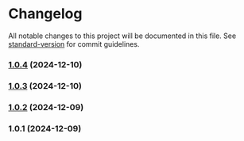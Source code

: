 # Changelog

All notable changes to this project will be documented in this file. See [standard-version](https://github.com/conventional-changelog/standard-version) for commit guidelines.

### [1.0.4](https://github.com/similie/ellipsies/compare/v1.0.3...v1.0.4) (2024-12-10)

### [1.0.3](https://github.com/similie/ellipsies/compare/v1.0.2...v1.0.3) (2024-12-10)

### [1.0.2](https://github.com/similie/ellipsies/compare/v1.0.1...v1.0.2) (2024-12-09)

### 1.0.1 (2024-12-09)
